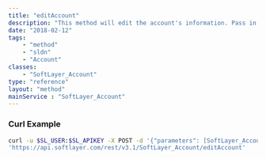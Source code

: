```yaml
---
title: "editAccount"
description: "This method will edit the account's information. Pass in a SoftLayer_Account template with the fields to be modified. Certain changes to the account will automatically create a ticket for manual review. This will be returned with the SoftLayer_Container_Account_Update_Response.<br> <br> The following fields are editable:<br> <br> <ul> <li>companyName</li> <li>firstName</li> <li>lastName</li> <li>address1</li> <li>address2</li> <li>city</li> <li>state</li> <li>country</li> <li>postalCode</li> <li>email</li> <li>officePhone</li> <li>alternatePhone</li> <li>faxPhone</li> <li>abuseEmails.email</li> <li>billingInfo.vatId</li> </ul> "
date: "2018-02-12"
tags:
    - "method"
    - "sldn"
    - "Account"
classes:
    - "SoftLayer_Account"
type: "reference"
layout: "method"
mainService : "SoftLayer_Account"
---
```


### Curl Example
```bash
curl -u $SL_USER:$SL_APIKEY -X POST -d '{"parameters": [SoftLayer_Account]}' \
'https://api.softlayer.com/rest/v3.1/SoftLayer_Account/editAccount'
```
